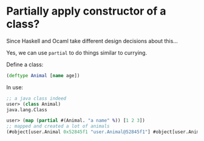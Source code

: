 # Partially apply constructor of a class?

Since Haskell and Ocaml take different design decisions about this...

Yes, we can use `partial` to do things similar to currying.

Define a class:
```clojure
(deftype Animal [name age])
```

In use:
```clojure
;; a java class indeed
user> (class Animal)
java.lang.Class

user> (map (partial #(Animal. "a name" %)) [1 2 3])
;; mapped and created a lot of animals
(#object[user.Animal 0x52845f1 "user.Animal@52845f1"] #object[user.Animal 0x5857a1a1 "user.Animal@5857a1a1"] #object[user.Animal 0x4ec5bfca "user.Animal@4ec5bfca"])
```

